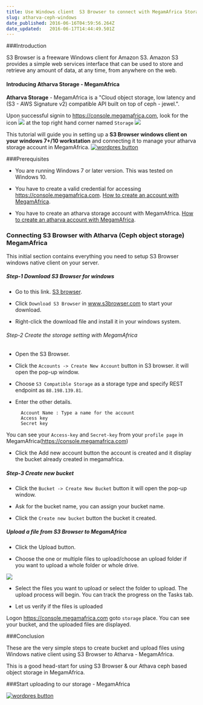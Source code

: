 ```yaml
---
title: Use Windows client  S3 Browser to connect with MegamAfrica Storage (ceph)
slug: atharva-ceph-windows
date_published: 2016-06-16T04:59:56.264Z
date_updated:   2016-06-17T14:44:49.501Z
---
```


###Introduction

S3 Browser is a freeware Windows client for Amazon S3. Amazon S3 provides a simple web services interface that can be used to store and retrieve any amount of data, at any time, from anywhere on the web.


#### Introducing Atharva Storage - MegamAfrica

**Atharva Storage** - MegamAfrica is a "Cloud object storage, low latency and (S3 - AWS Signature v2) compatible API  built on top of ceph - jewel.".

Upon successful signin to https://console.megamafrica.com, look for the icon 
![](/content/images/2016/06/storage-1.jpg)
 at the top right hand corner named `Storage`
![](/content/images/2016/06/atharva-1.jpg)


This tutorial will guide you in setting up a **S3 Browser windows client on your windows 7+/10 workstation** and connecting it to manage your atharva storage account in MegamAfrica.
<a href="https://console.megamafrica.com" target="_blank">
<img src="https://s3-ap-southeast-1.amazonaws.com/megampub/images/megamafrica/DEPLOY-TO-MEGAM-AFRICA-BIG1.png" alt="wordpres button" /></a>

###Prerequisites

* You are running Windows 7 or later version. This was tested on Windows 10.

* You have to create a valid credential for accessing https://console.megamafrica.com. [How to create an account with MegamAfrica](http://devcenter.megam.io/2016/05/27/how-to-launch-ubuntu/).

* You have to create an atharva storage account with MegamAfrica. [How to create an atharva account with MegamAfrica](http://devcenter.megam.io/2016/06/17/getting-started-atharva-storage-in-megamafrica/).


### Connecting  S3 Browser  with Atharva (Ceph object storage) MegamAfrica

This initial section contains everything you need to setup S3 Browser windows native client on your server.

##### Step-1 Download S3 Browser for windows

* Go to this link. <a href="http://s3browser.com/" target="_blank">S3 browser</a>. 

* Click `Download S3 Browser` in <a href="http://s3browser.com/" target="_blank">www.s3browser.com</a> to start your download.

* Right-click the download file and install it in your windows system.

###### Step-2 Create the storage setting with MegamAfrica

* Open the S3 Browser. 

* Click the `Accounts -> Create New Account` button in S3 browser. it will open the pop-up window.

* Choose `S3 Compatible Storage` as a storage type and specify REST endpoint as `88.198.139.81`.

* Enter the other details.
	
    	Account Name : Type a name for the account
		Access key   
		Secret key   
 
You can see your `Access-key` and `Secret-key` from your `profile page` in MegamAfrica(https://console.megamafrica.com)

* Click the Add new account button the account is created and  it display the bucket already created in megamafrica.

##### Step-3 Create new bucket 

* Click the `Bucket -> Create New Bucket` button it will open the pop-up window.

* Ask for the bucket name, you can assign your bucket name.

* Click the  `Create new bucket` button the bucket it created.

##### Upload a file from S3 Browser to MegamAfrica

* Click the Upload button.

* Choose the one or multiple files to upload/choose an upload folder if you want to upload a whole folder or whole drive.

![](/content/images/2016/06/upload-folder-button.png)

*  Select the files you want to upload or select the folder to upload. The upload process will begin. You can track the progress on the Tasks tab.

* Let us verify if the files is uploaded

Logon https://console.megamafrica.com goto `storage` place. You can see your bucket, and the uploaded files are displayed.

###Conclusion

These are the very simple steps to create bucket and upload files using Windows native client using S3 Browser to Atharva - MegamAfrica.

This is a good head-start for using S3 Browser & our Athava ceph based object storage in MegamAfrica.

###Start uploading to our storage - MegamAfrica

<a href="https://console.megamafrica.com" target="_blank">
<img src="https://s3-ap-southeast-1.amazonaws.com/megampub/images/megamafrica/DEPLOY-TO-MEGAM-AFRICA-BIG1.png" alt="wordpres button" /></a>

